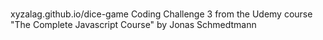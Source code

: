 #
xyzalag.github.io/dice-game
Coding Challenge 3 from the Udemy course "The Complete Javascript Course" by Jonas Schmedtmann
